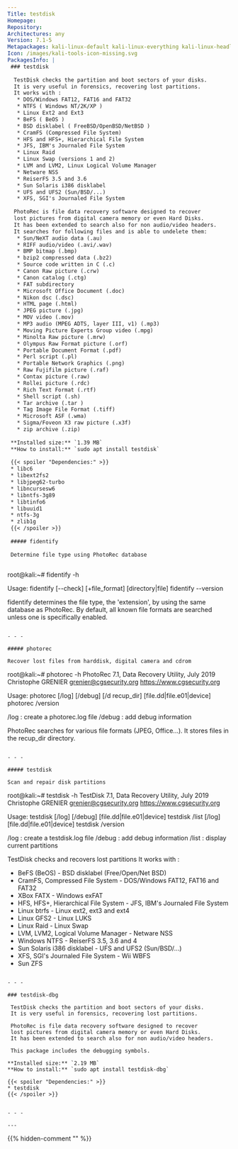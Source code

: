 ```yaml
---
Title: testdisk
Homepage: 
Repository: 
Architectures: any
Version: 7.1-5
Metapackages: kali-linux-default kali-linux-everything kali-linux-headless kali-linux-large 
Icon: /images/kali-tools-icon-missing.svg
PackagesInfo: |
 ### testdisk
 
  TestDisk checks the partition and boot sectors of your disks.
  It is very useful in forensics, recovering lost partitions.
  It works with :
   * DOS/Windows FAT12, FAT16 and FAT32
   * NTFS ( Windows NT/2K/XP )
   * Linux Ext2 and Ext3
   * BeFS ( BeOS )
   * BSD disklabel ( FreeBSD/OpenBSD/NetBSD )
   * CramFS (Compressed File System)
   * HFS and HFS+, Hierarchical File System
   * JFS, IBM's Journaled File System
   * Linux Raid
   * Linux Swap (versions 1 and 2)
   * LVM and LVM2, Linux Logical Volume Manager
   * Netware NSS
   * ReiserFS 3.5 and 3.6
   * Sun Solaris i386 disklabel
   * UFS and UFS2 (Sun/BSD/...)
   * XFS, SGI's Journaled File System
   
  PhotoRec is file data recovery software designed to recover
  lost pictures from digital camera memory or even Hard Disks.
  It has been extended to search also for non audio/video headers.
  It searches for following files and is able to undelete them:
   * Sun/NeXT audio data (.au)
   * RIFF audio/video (.avi/.wav)
   * BMP bitmap (.bmp)
   * bzip2 compressed data (.bz2)
   * Source code written in C (.c)
   * Canon Raw picture (.crw)
   * Canon catalog (.ctg)
   * FAT subdirectory
   * Microsoft Office Document (.doc)
   * Nikon dsc (.dsc)
   * HTML page (.html)
   * JPEG picture (.jpg)
   * MOV video (.mov)
   * MP3 audio (MPEG ADTS, layer III, v1) (.mp3)
   * Moving Picture Experts Group video (.mpg)
   * Minolta Raw picture (.mrw)
   * Olympus Raw Format picture (.orf)
   * Portable Document Format (.pdf)
   * Perl script (.pl)
   * Portable Network Graphics (.png)
   * Raw Fujifilm picture (.raf)
   * Contax picture (.raw)
   * Rollei picture (.rdc)
   * Rich Text Format (.rtf)
   * Shell script (.sh)
   * Tar archive (.tar )
   * Tag Image File Format (.tiff)
   * Microsoft ASF (.wma)
   * Sigma/Foveon X3 raw picture (.x3f)
   * zip archive (.zip)
 
 **Installed size:** `1.39 MB`  
 **How to install:** `sudo apt install testdisk`  
 
 {{< spoiler "Dependencies:" >}}
 * libc6 
 * libext2fs2 
 * libjpeg62-turbo 
 * libncursesw6 
 * libntfs-3g89
 * libtinfo6 
 * libuuid1 
 * ntfs-3g
 * zlib1g 
 {{< /spoiler >}}
 
 ##### fidentify
 
 Determine file type using PhotoRec database
 
 ```
 root@kali:~# fidentify -h
 
 Usage: fidentify [--check] [+file_format] [directory|file]
        fidentify --version
 
 fidentify determines the file type, the 'extension', by using the same database as PhotoRec.
 By default, all known file formats are searched unless one is specifically enabled.
 ```
 
 - - -
 
 ##### photorec
 
 Recover lost files from harddisk, digital camera and cdrom
 
 ```
 root@kali:~# photorec -h
 PhotoRec 7.1, Data Recovery Utility, July 2019
 Christophe GRENIER <grenier@cgsecurity.org>
 https://www.cgsecurity.org
 
 Usage: photorec [/log] [/debug] [/d recup_dir] [file.dd|file.e01|device]
        photorec /version
 
 /log          : create a photorec.log file
 /debug        : add debug information
 
 PhotoRec searches for various file formats (JPEG, Office...). It stores files
 in the recup_dir directory.
 ```
 
 - - -
 
 ##### testdisk
 
 Scan and repair disk partitions
 
 ```
 root@kali:~# testdisk -h
 TestDisk 7.1, Data Recovery Utility, July 2019
 Christophe GRENIER <grenier@cgsecurity.org>
 https://www.cgsecurity.org
 
 Usage: testdisk [/log] [/debug] [file.dd|file.e01|device]
        testdisk /list  [/log]   [file.dd|file.e01|device]
        testdisk /version
 
 /log          : create a testdisk.log file
 /debug        : add debug information
 /list         : display current partitions
 
 TestDisk checks and recovers lost partitions
 It works with :
 - BeFS (BeOS)                           - BSD disklabel (Free/Open/Net BSD)
 - CramFS, Compressed File System        - DOS/Windows FAT12, FAT16 and FAT32
 - XBox FATX                             - Windows exFAT
 - HFS, HFS+, Hierarchical File System   - JFS, IBM's Journaled File System
 - Linux btrfs                           - Linux ext2, ext3 and ext4
 - Linux GFS2                            - Linux LUKS
 - Linux Raid                            - Linux Swap
 - LVM, LVM2, Logical Volume Manager     - Netware NSS
 - Windows NTFS                          - ReiserFS 3.5, 3.6 and 4
 - Sun Solaris i386 disklabel            - UFS and UFS2 (Sun/BSD/...)
 - XFS, SGI's Journaled File System      - Wii WBFS
 - Sun ZFS
 ```
 
 - - -
 
 ### testdisk-dbg
 
  TestDisk checks the partition and boot sectors of your disks.
  It is very useful in forensics, recovering lost partitions.
   
  PhotoRec is file data recovery software designed to recover
  lost pictures from digital camera memory or even Hard Disks.
  It has been extended to search also for non audio/video headers.
   
  This package includes the debugging symbols.
 
 **Installed size:** `2.19 MB`  
 **How to install:** `sudo apt install testdisk-dbg`  
 
 {{< spoiler "Dependencies:" >}}
 * testdisk 
 {{< /spoiler >}}
 
 
 - - -
 
---
```

{{% hidden-comment "<!--Do not edit anything above this line-->" %}}
